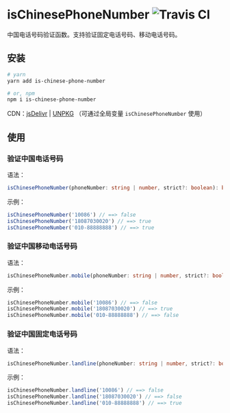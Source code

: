 # isChinesePhoneNumber ![Travis CI](https://api.travis-ci.org/fjc0k/is-chinese-phone-number.svg?branch=master)

中国电话号码验证函数。支持验证固定电话号码、移动电话号码。

## 安装

```bash
# yarn
yarn add is-chinese-phone-number

# or, npm
npm i is-chinese-phone-number
```

CDN：[jsDelivr](//www.jsdelivr.com/package/npm/is-chinese-phone-number) | [UNPKG](//unpkg.com/is-chinese-phone-number/) （可通过全局变量 `isChinesePhoneNumber` 使用）

## 使用

### 验证中国电话号码

语法：

```typescript
isChinesePhoneNumber(phoneNumber: string | number, strict?: boolean): boolean
```

示例：

```javascript
isChinesePhoneNumber('10086') // ==> false
isChinesePhoneNumber('18087030020') // ==> true
isChinesePhoneNumber('010-88888888') // ==> true
```

### 验证中国移动电话号码

语法：

```typescript
isChinesePhoneNumber.mobile(phoneNumber: string | number, strict?: boolean): boolean
```

示例：

```javascript
isChinesePhoneNumber.mobile('10086') // ==> false
isChinesePhoneNumber.mobile('18087030020') // ==> true
isChinesePhoneNumber.mobile('010-88888888') // ==> false
```

### 验证中国固定电话号码

语法：

```typescript
isChinesePhoneNumber.landline(phoneNumber: string | number, strict?: boolean): boolean
```

示例：

```javascript
isChinesePhoneNumber.landline('10086') // ==> false
isChinesePhoneNumber.landline('18087030020') // ==> false
isChinesePhoneNumber.landline('010-88888888') // ==> true
```
